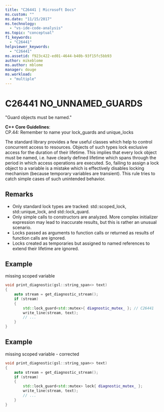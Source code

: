 ```yaml
---
title: "C26441 | Microsoft Docs"
ms.custom: ""
ms.date: "11/15/2017"
ms.technology: 
  - "vs-ide-code-analysis"
ms.topic: "conceptual"
f1_keywords: 
  - "C26441"
helpviewer_keywords: 
  - "C26441"
ms.assetid: f923c422-ed01-4644-b40b-93f15fc5bb93
author: mikeblome
ms.author: mblome
manager: douge
ms.workload: 
  - "multiple"
---
```

# C26441 NO_UNNAMED_GUARDS
"Guard objects must be named."

**C++ Core Guidelines**:   
CP.44: Remember to name your lock_guards and unique_locks

The standard library provides a few useful classes which help to control concurrent access to resources. Objects of such types lock exclusive access for the duration of their lifetime. This implies that every lock object must be named, i.e. have clearly defined lifetime which spans through the period in which access operations are executed. So, failing to assign a lock object to a variable is a mistake which is effectively disables locking mechanism (because temporary variables are transient). This rule tries to catch simple cases of such unintended behavior.

## Remarks    
 -  Only standard lock types are tracked: std::scoped_lock, std::unique_lock, and std::lock_quard.
-  Only simple calls to constructors are analyzed. More complex initializer expression may lead to inaccurate results, but this is rather an unusual scenario.
-  Locks passed as arguments to function calls or returned as results of function calls are ignored.
-  Locks created as temporaries but assigned to named references to extend their lifetime are ignored.
## Example 
missing scoped variable

```cpp
void print_diagnostic(gsl::string_span<> text)
{
    auto stream = get_diagnostic_stream();
    if (stream)
    {
        std::lock_guard<std::mutex>{ diagnostic_mutex_ }; // C26441
        write_line(stream, text);
        // ...
    }
}
```

## Example 
missing scoped variable - corrected

```cpp
void print_diagnostic(gsl::string_span<> text)
{
    auto stream = get_diagnostic_stream();
    if (stream)
    {
        std::lock_guard<std::mutex> lock{ diagnostic_mutex_ };
        write_line(stream, text);
        // ...
    }
}
```

